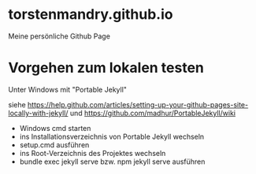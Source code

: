 # torstenmandry.github.io

Meine persönliche Github Page

# Vorgehen zum lokalen testen

Unter Windows mit "Portable Jekyll"

siehe https://help.github.com/articles/setting-up-your-github-pages-site-locally-with-jekyll/
und https://github.com/madhur/PortableJekyll/wiki

* Windows cmd starten
* ins Installationsverzeichnis von Portable Jekyll wechseln
* setup.cmd ausführen
* ins Root-Verzeichnis des Projektes wechseln
* bundle exec jekyll serve bzw. npm jekyll serve ausführen

